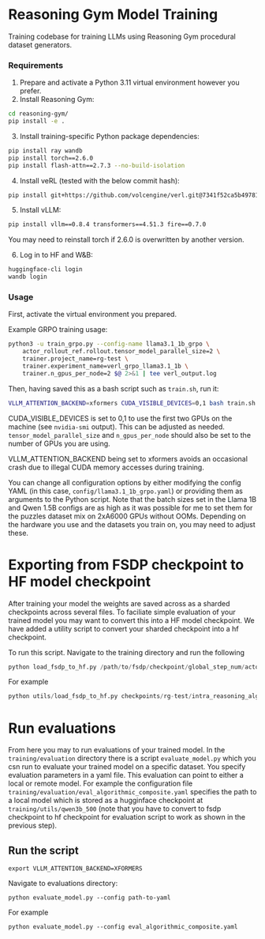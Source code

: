 # Reasoning Gym Model Training

Training codebase for training LLMs using Reasoning Gym procedural dataset generators.

### Requirements

1. Prepare and activate a Python 3.11 virtual environment however you prefer.
2. Install Reasoning Gym:

```bash
cd reasoning-gym/
pip install -e .
```

3. Install training-specific Python package dependencies:

```bash
pip install ray wandb
pip install torch==2.6.0
pip install flash-attn==2.7.3 --no-build-isolation
```

4. Install veRL (tested with the below commit hash):

```bash
pip install git+https://github.com/volcengine/verl.git@7341f52ca5b497811f9b468c5797189e6c7952a0#egg=verl
```

5. Install vLLM:

```bash
pip install vllm==0.8.4 transformers==4.51.3 fire==0.7.0
```

You may need to reinstall torch if 2.6.0 is overwritten by another version.

6. Log in to HF and W&B:

```bash
huggingface-cli login
wandb login
```

### Usage

First, activate the virtual environment you prepared.

Example GRPO training usage:

```bash
python3 -u train_grpo.py --config-name llama3.1_1b_grpo \
    actor_rollout_ref.rollout.tensor_model_parallel_size=2 \
    trainer.project_name=rg-test \
    trainer.experiment_name=verl_grpo_llama3.1_1b \
    trainer.n_gpus_per_node=2 $@ 2>&1 | tee verl_output.log
```

Then, having saved this as a bash script such as `train.sh`, run it:

```bash
VLLM_ATTENTION_BACKEND=xformers CUDA_VISIBLE_DEVICES=0,1 bash train.sh
```

CUDA_VISIBLE_DEVICES is set to 0,1 to use the first two GPUs on the machine (see `nvidia-smi` output). This can be adjusted as needed. `tensor_model_parallel_size` and `n_gpus_per_node` should also be set to the number of GPUs you are using.

VLLM_ATTENTION_BACKEND being set to xformers avoids an occasional crash due to illegal CUDA memory accesses during training.

You can change all configuration options by either modifying the config YAML (in this case, `config/llama3.1_1b_grpo.yaml`) or providing them as arguments to the Python script. Note that the batch sizes set in the Llama 1B and Qwen 1.5B configs are as high as it was possible for me to set them for the puzzles dataset mix on 2xA6000 GPUs without OOMs. Depending on the hardware you use and the datasets you train on, you may need to adjust these.


# Exporting from FSDP checkpoint to HF model checkpoint

After training your model the weights are saved across as a sharded checkpoints across several files. To faciliate simple evaluation of your trained model you may want to convert this into a HF model checkpoint. We have added a utility script to convert your sharded checkpoint into a hf checkpoint.

To run this script. Navigate to the training directory and run the following

```python
python load_fsdp_to_hf.py /path/to/fsdp/checkpoint/global_step_num/actor /path/to/hugginface/checkpoint/global_step_num/actor/huggingface saved_model_name
```

For example

```python
python utils/load_fsdp_to_hf.py checkpoints/rg-test/intra_reasoning_algorithmic_qwen_3b_composite/global_step_400/actor/ checkpoints/rg-test/intra_reasoning_algorithmic_qwen_3b_composite/global_step_400/actor/huggingface qwen3b
```

# Run evaluations

From here you may to run evaluations of your trained model. In the `training/evaluation` directory there is a script `evaluate_model.py` which you csn run to evaluate your trained model on a specific dataset. You specify evaluation parameters in a yaml file. This evaluation can point to either a local or remote model. For example the configuration file `training/evaluation/eval_algorithmic_composite.yaml` specifies the path to a local model which is stored as a hugginface checkpoint at `training/utils/qwen3b_500` (note that you have to convert to fsdp checkpoint to hf checkpoint for evaluation script to work as shown in the previous step).

## Run the script

```
export VLLM_ATTENTION_BACKEND=XFORMERS
```

Navigate to evaluations directory:
```
python evaluate_model.py --config path-to-yaml
```
For example
```
python evaluate_model.py --config eval_algorithmic_composite.yaml
```
